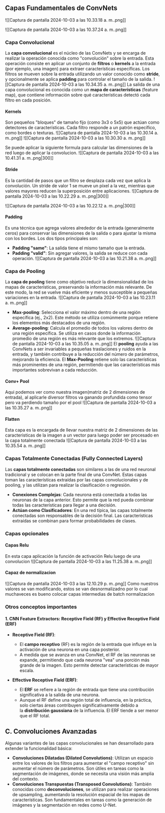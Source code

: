 
## Capas Fundamentales de ConvNets
![[Captura de pantalla 2024-10-03 a las 10.33.18 a. m..png]]

![[Captura de pantalla 2024-10-03 a las 10.37.24 a. m..png]]




### Capa Convolucional
La **capa convolucional** es el núcleo de las ConvNets y se encarga de realizar la operación conocida como "convolución" sobre la entrada. Esta operación consiste en aplicar un conjunto de **filtros** o **kernels** a la entrada (por ejemplo, una imagen) para extraer características específicas. Los filtros se mueven sobre la entrada utilizando un valor conocido como **stride**, y opcionalmente se aplica **padding** para controlar el tamaño de la salida.
![[Captura de pantalla 2024-10-03 a las 10.34.35 a. m..png]]
La salida de una capa convolucional es conocida como un **mapa de características** (feature map), que contiene información sobre qué características detectó cada filtro en cada posición.
#### Kernels
Son pequeños "bloques" de tamaño fijo (como 3x3 o 5x5) que actúan como detectores de características. Cada filtro responde a un patrón específico, como bordes o texturas.
![[Captura de pantalla 2024-10-03 a las 10.30.14 a. m..png]]
![[Captura de pantalla 2024-10-03 a las 10.30.30 a. m..png]]


Se puede aplicar la siguiente formula para calcular las dimensiones de la red luego de aplicar la convolucion.
![[Captura de pantalla 2024-10-03 a las 10.41.31 a. m..png|300]]
#### Stride
Es la cantidad de pasos que un filtro se desplaza cada vez que aplica la convolución. Un stride de valor 1 se mueve un píxel a la vez, mientras que valores mayores reducen la superposición entre aplicaciones.
![[Captura de pantalla 2024-10-03 a las 10.22.29 a. m..png|300]]

![[Captura de pantalla 2024-10-03 a las 10.22.12 a. m..png|300]]

#### Padding
Es una técnica que agrega valores alrededor de la entrada (generalmente ceros) para conservar las dimensiones de la salida o para ajustar la misma con los bordes. Los dos tipos principales son:
  - **Padding "same"**: La salida tiene el mismo tamaño que la entrada.
  - **Padding "valid"**: Sin agregar valores, la salida se reduce con cada operación.
![[Captura de pantalla 2024-10-03 a las 10.21.38 a. m..png]]




### Capa de Pooling
La **capa de pooling** tiene como objetivo reducir la dimensionalidad de los mapas de características, preservando la información más relevante. De este modo, la red se vuelve más eficiente y menos susceptible a pequeñas variaciones en la entrada.
![[Captura de pantalla 2024-10-03 a las 10.23.11 a. m..png]]
- **Max-pooling**: Selecciona el valor máximo dentro de una región específica (ej., 2x2). Este método se utiliza comúnmente porque retiene los elementos más destacados de una región.
- **Average-pooling**: Calcula el promedio de todos los valores dentro de una región específica. Se utiliza en casos donde la información promedio de una región es más relevante que los extremos.
![[Captura de pantalla 2024-10-03 a las 10.35.05 a. m..png]]
El **pooling** ayuda a las ConvNets a ser invariables a pequeñas traslaciones y ruidos en la entrada, y también contribuye a la reducción del número de parámetros, mejorando la eficiencia.
El **Max-Pooling** retiene solo las características más prominentes de una región, permitiendo que las características más importantes sobrevivan a cada reducción.

#### Conv+ Pool
Aqui podemos ver como nuestra imagen(matriz de 2 dimensiones de entrada), al aplicarle diversor filtros va ganando profundida como tensor pero va perdiendo tamaño por el pool
![[Captura de pantalla 2024-10-03 a las 10.35.27 a. m..png]]
#### Flatten
Esta capa es la encargada de llevar nuestra matriz de 2 dimensiones de las caracteristicas de la imagen a un vector para luego poder ser procesado en la capa totalmente conectada
![[Captura de pantalla 2024-10-03 a las 10.35.54 a. m..png]]
### Capas Totalmente Conectadas (Fully Connected Layers)
Las **capas totalmente conectadas** son similares a las de una red neuronal tradicional y se colocan en la parte final de una ConvNet. Estas capas toman las características extraídas por las capas convolucionales y de pooling, y las utilizan para realizar la clasificación o regresión.

- **Conexiones Complejas**: Cada neurona está conectada a todas las neuronas de la capa anterior. Esto permite que la red pueda combinar todas las características para llegar a una decisión.
- **Actúan como Clasificadores**: En una red típica, las capas totalmente conectadas son responsables de la decisión final. Las características extraídas se combinan para formar probabilidades de clases.

### Capas opcionales
#### Capas Relu
En esta capa aplicación la función de activación Relu luego de una convolucion
![[Captura de pantalla 2024-10-03 a las 11.25.38 a. m..png]]

#### Capaz de normalizacion
![[Captura de pantalla 2024-10-03 a las 12.10.29 p. m..png]]
Como nuestros valores se van modificando, estos se van desnormalizadno por lo cual muchaveces es bueno colocar capas intermedias de batch normalizacion

### Otros conceptos importantes
#### 1. CNN Feature Extractors: Receptive Field (RF) y Effective Receptive Field (ERF)

- **Receptive Field (RF)**:
    
    - El **campo receptivo** (RF) es la región de la entrada que influye en la activación de una neurona en una capa posterior.
    - A medida que se avanza en una ConvNet, el RF de las neuronas se expande, permitiendo que cada neurona "vea" una porción más grande de la imagen. Esto permite detectar características de mayor escala.
- **Effective Receptive Field (ERF)**:
    
    - El **ERF** se refiere a la región de entrada que tiene una contribución significativa a la salida de una neurona.
    - Aunque el RF define una región total de influencia, en la práctica, solo ciertas áreas contribuyen significativamente debido a la **distribución gaussiana** de la influencia. El ERF tiende a ser menor que el RF total.

## C. Convoluciones Avanzadas
Algunas variantes de las capas convolucionales se han desarrollado para extender la funcionalidad básica:

- **Convoluciones Dilatadas (Dilated Convolutions)**: Utilizan un espacio entre los valores de los filtros para aumentar el "campo receptivo" sin aumentar el número de parámetros. Son útiles en tareas como la segmentación de imágenes, donde se necesita una visión más amplia del contexto.
- **Convoluciones Transpuestas (Transposed Convolutions)**: También conocidas como **deconvoluciones**, se utilizan para realizar operaciones de upsampling, aumentando la resolución espacial de los mapas de características. Son fundamentales en tareas como la generación de imágenes y la segmentación en redes como U-Net.

